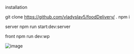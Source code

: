 installation 

git clone https://github.com/vladyslav5/foodDelivery/ . 
npm i 

server 
npm run start:dev:server

front
npm run dev:wp


![image](https://github.com/vladyslav5/foodDelivery/assets/60900632/330cbf1b-6e5a-41a9-892c-50b20d3d6b1d)

